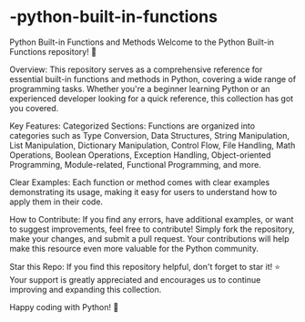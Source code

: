 # -python-built-in-functions
Python Built-in Functions and Methods
Welcome to the Python Built-in Functions repository! 🐍

Overview:
This repository serves as a comprehensive reference for essential built-in functions and methods in Python, covering a wide range of programming tasks. Whether you're a beginner learning Python or an experienced developer looking for a quick reference, this collection has got you covered.

Key Features:
Categorized Sections: Functions are organized into categories such as Type Conversion, Data Structures, String Manipulation, List Manipulation, Dictionary Manipulation, Control Flow, File Handling, Math Operations, Boolean Operations, Exception Handling, Object-oriented Programming, Module-related, Functional Programming, and more.

Clear Examples: Each function or method comes with clear examples demonstrating its usage, making it easy for users to understand how to apply them in their code.

How to Contribute:
If you find any errors, have additional examples, or want to suggest improvements, feel free to contribute! Simply fork the repository, make your changes, and submit a pull request. Your contributions will help make this resource even more valuable for the Python community.

Star this Repo:
If you find this repository helpful, don't forget to star it! ⭐ Your support is greatly appreciated and encourages us to continue improving and expanding this collection.

Happy coding with Python! 🚀
